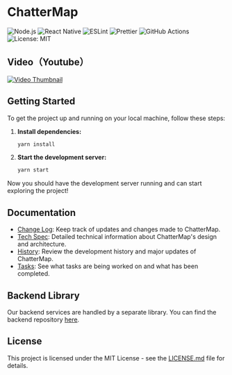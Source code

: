 # ChatterMap

![Node.js](https://img.shields.io/badge/Node.js-43853D?style=for-the-badge&logo=node.js&logoColor=white) 
![React Native](https://img.shields.io/badge/React_Native-20232A?style=for-the-badge&logo=react&logoColor=61DAFB) 
![ESLint](https://img.shields.io/badge/ESLint-4B3263?style=for-the-badge&logo=eslint&logoColor=white)
![Prettier](https://img.shields.io/badge/Prettier-F7B93E?style=for-the-badge&logo=prettier&logoColor=white)
![GitHub Actions](https://img.shields.io/badge/GitHub_Actions-2088FF?style=for-the-badge&logo=github-actions&logoColor=white)
![License: MIT](https://img.shields.io/badge/License-MIT-yellow.svg?style=for-the-badge)


## Video（Youtube）
<a href="https://www.youtube.com/watch?v=35nFRYOBuS8" target="_blank"><img src="https://img.youtube.com/vi/35nFRYOBuS8/0.jpg" alt="Video Thumbnail"></a>



## Getting Started

To get the project up and running on your local machine, follow these steps:

1. **Install dependencies:**
    ```bash
    yarn install
    ```

2. **Start the development server:**
    ```bash
    yarn start
    ```

Now you should have the development server running and can start exploring the project!

## Documentation

- [Change Log](CHANGELOG.md): Keep track of updates and changes made to ChatterMap.
- [Tech Spec](https://chattermap.notion.site/Tech-Spec-7a4f390044de40dcafd913281694b1cf?pvs=4): Detailed technical information about ChatterMap's design and architecture.
- [History](history.md): Review the development history and major updates of ChatterMap.
- [Tasks](https://chattermap.notion.site/37bb4c012cc04b3eb8813f6a3261baf5?v=990421b1c3e843ecb08af42ce728afa4&pvs=4): See what tasks are being worked on and what has been completed.

## Backend Library

Our backend services are handled by a separate library. You can find the backend repository [here](https://github.com/ignacio-urrutia/MyApp-backend).

## License

This project is licensed under the MIT License - see the [LICENSE.md](LICENSE.md) file for details.
